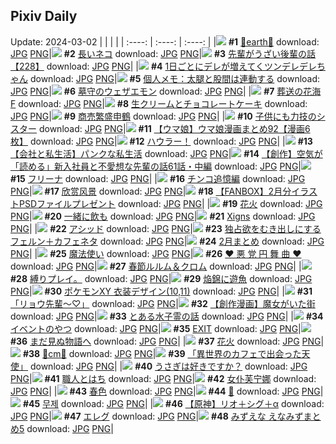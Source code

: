 ## Pixiv Daily
Update: 2024-03-02
|      |      |      |
| :----: | :----: | :----: |
|![](https://pixiv.microyu.workers.dev/c/240x480/img-master/img/2024/02/29/00/00/23/116478177_p0_master1200.jpg) **#1** [💐earth💐](https://www.pixiv.net/artworks/116478177) download: [JPG](https://pixiv.microyu.workers.dev/img-original/img/2024/02/29/00/00/23/116478177_p0.jpg) [PNG](https://pixiv.microyu.workers.dev/img-original/img/2024/02/29/00/00/23/116478177_p0.png)|![](https://pixiv.microyu.workers.dev/c/240x480/img-master/img/2024/02/29/20/48/03/116499858_p0_master1200.jpg) **#2** [長いネコ](https://www.pixiv.net/artworks/116499858) download: [JPG](https://pixiv.microyu.workers.dev/img-original/img/2024/02/29/20/48/03/116499858_p0.jpg) [PNG](https://pixiv.microyu.workers.dev/img-original/img/2024/02/29/20/48/03/116499858_p0.png)|![](https://pixiv.microyu.workers.dev/c/240x480/img-master/img/2024/03/01/19/00/13/116525886_p0_master1200.jpg) **#3** [先輩がうざい後輩の話【228】](https://www.pixiv.net/artworks/116525886) download: [JPG](https://pixiv.microyu.workers.dev/img-original/img/2024/03/01/19/00/13/116525886_p0.jpg) [PNG](https://pixiv.microyu.workers.dev/img-original/img/2024/03/01/19/00/13/116525886_p0.png)|
|![](https://pixiv.microyu.workers.dev/c/240x480/img-master/img/2024/03/01/00/01/28/116507323_p0_master1200.jpg) **#4** [1日ごとにデレが増えてくツンデレデレちゃん](https://www.pixiv.net/artworks/116507323) download: [JPG](https://pixiv.microyu.workers.dev/img-original/img/2024/03/01/00/01/28/116507323_p0.jpg) [PNG](https://pixiv.microyu.workers.dev/img-original/img/2024/03/01/00/01/28/116507323_p0.png)|![](https://pixiv.microyu.workers.dev/c/240x480/img-master/img/2024/02/29/06/00/09/116484329_p0_master1200.jpg) **#5** [個人メモ：太腿と股間は連動する](https://www.pixiv.net/artworks/116484329) download: [JPG](https://pixiv.microyu.workers.dev/img-original/img/2024/02/29/06/00/09/116484329_p0.jpg) [PNG](https://pixiv.microyu.workers.dev/img-original/img/2024/02/29/06/00/09/116484329_p0.png)|![](https://pixiv.microyu.workers.dev/c/240x480/img-master/img/2024/02/29/00/06/08/116478617_p0_master1200.jpg) **#6** [墓守のウェザエモン](https://www.pixiv.net/artworks/116478617) download: [JPG](https://pixiv.microyu.workers.dev/img-original/img/2024/02/29/00/06/08/116478617_p0.jpg) [PNG](https://pixiv.microyu.workers.dev/img-original/img/2024/02/29/00/06/08/116478617_p0.png)|
|![](https://pixiv.microyu.workers.dev/c/240x480/img-master/img/2024/02/29/01/46/35/116481271_master1200.jpg) **#7** [葬送の花海 F](https://www.pixiv.net/artworks/116481271) download: [JPG](https://pixiv.microyu.workers.dev/img-original/img/2024/02/29/01/46/35/116481271.jpg) [PNG](https://pixiv.microyu.workers.dev/img-original/img/2024/02/29/01/46/35/116481271.png)|![](https://pixiv.microyu.workers.dev/c/240x480/img-master/img/2024/02/29/20/30/00/116499319_p0_master1200.jpg) **#8** [生クリームとチョコレートケーキ](https://www.pixiv.net/artworks/116499319) download: [JPG](https://pixiv.microyu.workers.dev/img-original/img/2024/02/29/20/30/00/116499319_p0.jpg) [PNG](https://pixiv.microyu.workers.dev/img-original/img/2024/02/29/20/30/00/116499319_p0.png)|![](https://pixiv.microyu.workers.dev/c/240x480/img-master/img/2024/02/29/20/49/44/116499909_p0_master1200.jpg) **#9** [商売繁盛申鶴](https://www.pixiv.net/artworks/116499909) download: [JPG](https://pixiv.microyu.workers.dev/img-original/img/2024/02/29/20/49/44/116499909_p0.jpg) [PNG](https://pixiv.microyu.workers.dev/img-original/img/2024/02/29/20/49/44/116499909_p0.png)|
|![](https://pixiv.microyu.workers.dev/c/240x480/img-master/img/2024/02/29/19/03/43/116496963_p0_master1200.jpg) **#10** [子供にも力技のシスター](https://www.pixiv.net/artworks/116496963) download: [JPG](https://pixiv.microyu.workers.dev/img-original/img/2024/02/29/19/03/43/116496963_p0.jpg) [PNG](https://pixiv.microyu.workers.dev/img-original/img/2024/02/29/19/03/43/116496963_p0.png)|![](https://pixiv.microyu.workers.dev/c/240x480/img-master/img/2024/02/29/00/01/30/116478365_p0_master1200.jpg) **#11** [【ウマ娘】ウマ娘漫画まとめ92【漫画6枚】](https://www.pixiv.net/artworks/116478365) download: [JPG](https://pixiv.microyu.workers.dev/img-original/img/2024/02/29/00/01/30/116478365_p0.jpg) [PNG](https://pixiv.microyu.workers.dev/img-original/img/2024/02/29/00/01/30/116478365_p0.png)|![](https://pixiv.microyu.workers.dev/c/240x480/img-master/img/2024/02/29/19/24/33/116497472_p0_master1200.jpg) **#12** [ハウラー！](https://www.pixiv.net/artworks/116497472) download: [JPG](https://pixiv.microyu.workers.dev/img-original/img/2024/02/29/19/24/33/116497472_p0.jpg) [PNG](https://pixiv.microyu.workers.dev/img-original/img/2024/02/29/19/24/33/116497472_p0.png)|
|![](https://pixiv.microyu.workers.dev/c/240x480/img-master/img/2024/03/01/12/00/12/116518161_p0_master1200.jpg) **#13** [【会社と私生活】パンクな私生活](https://www.pixiv.net/artworks/116518161) download: [JPG](https://pixiv.microyu.workers.dev/img-original/img/2024/03/01/12/00/12/116518161_p0.jpg) [PNG](https://pixiv.microyu.workers.dev/img-original/img/2024/03/01/12/00/12/116518161_p0.png)|![](https://pixiv.microyu.workers.dev/c/240x480/img-master/img/2024/03/01/18/00/37/116524370_p0_master1200.jpg) **#14** [【創作】空気が「読める」新入社員と不愛想な先輩の話61話・中編](https://www.pixiv.net/artworks/116524370) download: [JPG](https://pixiv.microyu.workers.dev/img-original/img/2024/03/01/18/00/37/116524370_p0.jpg) [PNG](https://pixiv.microyu.workers.dev/img-original/img/2024/03/01/18/00/37/116524370_p0.png)|![](https://pixiv.microyu.workers.dev/c/240x480/img-master/img/2024/02/29/19/37/36/116497815_p0_master1200.jpg) **#15** [フリーナ](https://www.pixiv.net/artworks/116497815) download: [JPG](https://pixiv.microyu.workers.dev/img-original/img/2024/02/29/19/37/36/116497815_p0.jpg) [PNG](https://pixiv.microyu.workers.dev/img-original/img/2024/02/29/19/37/36/116497815_p0.png)|
|![](https://pixiv.microyu.workers.dev/c/240x480/img-master/img/2024/03/01/21/47/13/116530983_p0_master1200.jpg) **#16** [チンコ追憶編](https://www.pixiv.net/artworks/116530983) download: [JPG](https://pixiv.microyu.workers.dev/img-original/img/2024/03/01/21/47/13/116530983_p0.jpg) [PNG](https://pixiv.microyu.workers.dev/img-original/img/2024/03/01/21/47/13/116530983_p0.png)|![](https://pixiv.microyu.workers.dev/c/240x480/img-master/img/2024/02/29/14/02/40/116490862_p0_master1200.jpg) **#17** [欣赏风景](https://www.pixiv.net/artworks/116490862) download: [JPG](https://pixiv.microyu.workers.dev/img-original/img/2024/02/29/14/02/40/116490862_p0.jpg) [PNG](https://pixiv.microyu.workers.dev/img-original/img/2024/02/29/14/02/40/116490862_p0.png)|![](https://pixiv.microyu.workers.dev/c/240x480/img-master/img/2024/02/29/20/26/19/116499221_p0_master1200.jpg) **#18** [【FANBOX】2月分イラストPSDファイルプレゼント](https://www.pixiv.net/artworks/116499221) download: [JPG](https://pixiv.microyu.workers.dev/img-original/img/2024/02/29/20/26/19/116499221_p0.jpg) [PNG](https://pixiv.microyu.workers.dev/img-original/img/2024/02/29/20/26/19/116499221_p0.png)|
|![](https://pixiv.microyu.workers.dev/c/240x480/img-master/img/2024/03/01/00/00/22/116507091_p0_master1200.jpg) **#19** [花火](https://www.pixiv.net/artworks/116507091) download: [JPG](https://pixiv.microyu.workers.dev/img-original/img/2024/03/01/00/00/22/116507091_p0.jpg) [PNG](https://pixiv.microyu.workers.dev/img-original/img/2024/03/01/00/00/22/116507091_p0.png)|![](https://pixiv.microyu.workers.dev/c/240x480/img-master/img/2024/02/29/00/00/27/116478196_p0_master1200.jpg) **#20** [一緒に飲も](https://www.pixiv.net/artworks/116478196) download: [JPG](https://pixiv.microyu.workers.dev/img-original/img/2024/02/29/00/00/27/116478196_p0.jpg) [PNG](https://pixiv.microyu.workers.dev/img-original/img/2024/02/29/00/00/27/116478196_p0.png)|![](https://pixiv.microyu.workers.dev/c/240x480/img-master/img/2024/03/01/02/40/11/116511344_p0_master1200.jpg) **#21** [Xigns](https://www.pixiv.net/artworks/116511344) download: [JPG](https://pixiv.microyu.workers.dev/img-original/img/2024/03/01/02/40/11/116511344_p0.jpg) [PNG](https://pixiv.microyu.workers.dev/img-original/img/2024/03/01/02/40/11/116511344_p0.png)|
|![](https://pixiv.microyu.workers.dev/c/240x480/img-master/img/2024/03/01/02/48/44/116511465_p0_master1200.jpg) **#22** [アシッド](https://www.pixiv.net/artworks/116511465) download: [JPG](https://pixiv.microyu.workers.dev/img-original/img/2024/03/01/02/48/44/116511465_p0.jpg) [PNG](https://pixiv.microyu.workers.dev/img-original/img/2024/03/01/02/48/44/116511465_p0.png)|![](https://pixiv.microyu.workers.dev/c/240x480/img-master/img/2024/02/29/22/11/20/116502899_p0_master1200.jpg) **#23** [独占欲をむき出しにするフェルン＋カフェネタ](https://www.pixiv.net/artworks/116502899) download: [JPG](https://pixiv.microyu.workers.dev/img-original/img/2024/02/29/22/11/20/116502899_p0.jpg) [PNG](https://pixiv.microyu.workers.dev/img-original/img/2024/02/29/22/11/20/116502899_p0.png)|![](https://pixiv.microyu.workers.dev/c/240x480/img-master/img/2024/02/29/20/03/35/116498601_p0_master1200.jpg) **#24** [2月まとめ](https://www.pixiv.net/artworks/116498601) download: [JPG](https://pixiv.microyu.workers.dev/img-original/img/2024/02/29/20/03/35/116498601_p0.jpg) [PNG](https://pixiv.microyu.workers.dev/img-original/img/2024/02/29/20/03/35/116498601_p0.png)|
|![](https://pixiv.microyu.workers.dev/c/240x480/img-master/img/2024/02/29/08/21/19/116485936_p0_master1200.jpg) **#25** [魔法使い](https://www.pixiv.net/artworks/116485936) download: [JPG](https://pixiv.microyu.workers.dev/img-original/img/2024/02/29/08/21/19/116485936_p0.jpg) [PNG](https://pixiv.microyu.workers.dev/img-original/img/2024/02/29/08/21/19/116485936_p0.png)|![](https://pixiv.microyu.workers.dev/c/240x480/img-master/img/2024/02/29/12/01/46/116488974_p0_master1200.jpg) **#26** [♥ 悪 党 円 舞 曲 ♥](https://www.pixiv.net/artworks/116488974) download: [JPG](https://pixiv.microyu.workers.dev/img-original/img/2024/02/29/12/01/46/116488974_p0.jpg) [PNG](https://pixiv.microyu.workers.dev/img-original/img/2024/02/29/12/01/46/116488974_p0.png)|![](https://pixiv.microyu.workers.dev/c/240x480/img-master/img/2024/02/29/23/05/51/116504907_p0_master1200.jpg) **#27** [春節ルルム＆クロム](https://www.pixiv.net/artworks/116504907) download: [JPG](https://pixiv.microyu.workers.dev/img-original/img/2024/02/29/23/05/51/116504907_p0.jpg) [PNG](https://pixiv.microyu.workers.dev/img-original/img/2024/02/29/23/05/51/116504907_p0.png)|
|![](https://pixiv.microyu.workers.dev/c/240x480/img-master/img/2024/02/29/20/14/13/116498884_p0_master1200.jpg) **#28** [縛りプレイ。](https://www.pixiv.net/artworks/116498884) download: [JPG](https://pixiv.microyu.workers.dev/img-original/img/2024/02/29/20/14/13/116498884_p0.jpg) [PNG](https://pixiv.microyu.workers.dev/img-original/img/2024/02/29/20/14/13/116498884_p0.png)|![](https://pixiv.microyu.workers.dev/c/240x480/img-master/img/2024/03/01/19/12/57/116526272_p0_master1200.jpg) **#29** [焔錦に遊魚](https://www.pixiv.net/artworks/116526272) download: [JPG](https://pixiv.microyu.workers.dev/img-original/img/2024/03/01/19/12/57/116526272_p0.jpg) [PNG](https://pixiv.microyu.workers.dev/img-original/img/2024/03/01/19/12/57/116526272_p0.png)|![](https://pixiv.microyu.workers.dev/c/240x480/img-master/img/2024/02/29/01/38/18/116481133_p0_master1200.jpg) **#30** [ポケモンXY 衣装デザイン(10,11)](https://www.pixiv.net/artworks/116481133) download: [JPG](https://pixiv.microyu.workers.dev/img-original/img/2024/02/29/01/38/18/116481133_p0.jpg) [PNG](https://pixiv.microyu.workers.dev/img-original/img/2024/02/29/01/38/18/116481133_p0.png)|
|![](https://pixiv.microyu.workers.dev/c/240x480/img-master/img/2024/02/29/00/53/13/116480070_p0_master1200.jpg) **#31** [「リョウ先輩～♡」](https://www.pixiv.net/artworks/116480070) download: [JPG](https://pixiv.microyu.workers.dev/img-original/img/2024/02/29/00/53/13/116480070_p0.jpg) [PNG](https://pixiv.microyu.workers.dev/img-original/img/2024/02/29/00/53/13/116480070_p0.png)|![](https://pixiv.microyu.workers.dev/c/240x480/img-master/img/2024/03/01/17/14/56/116523315_p0_master1200.jpg) **#32** [【創作漫画】魔女がいた街](https://www.pixiv.net/artworks/116523315) download: [JPG](https://pixiv.microyu.workers.dev/img-original/img/2024/03/01/17/14/56/116523315_p0.jpg) [PNG](https://pixiv.microyu.workers.dev/img-original/img/2024/03/01/17/14/56/116523315_p0.png)|![](https://pixiv.microyu.workers.dev/c/240x480/img-master/img/2024/03/01/11/28/43/116517638_p0_master1200.jpg) **#33** [とある水子霊の話](https://www.pixiv.net/artworks/116517638) download: [JPG](https://pixiv.microyu.workers.dev/img-original/img/2024/03/01/11/28/43/116517638_p0.jpg) [PNG](https://pixiv.microyu.workers.dev/img-original/img/2024/03/01/11/28/43/116517638_p0.png)|
|![](https://pixiv.microyu.workers.dev/c/240x480/img-master/img/2024/02/29/00/00/18/116478168_p0_master1200.jpg) **#34** [イベントのやつ](https://www.pixiv.net/artworks/116478168) download: [JPG](https://pixiv.microyu.workers.dev/img-original/img/2024/02/29/00/00/18/116478168_p0.jpg) [PNG](https://pixiv.microyu.workers.dev/img-original/img/2024/02/29/00/00/18/116478168_p0.png)|![](https://pixiv.microyu.workers.dev/c/240x480/img-master/img/2024/03/01/12/35/51/116518816_p0_master1200.jpg) **#35** [EXIT](https://www.pixiv.net/artworks/116518816) download: [JPG](https://pixiv.microyu.workers.dev/img-original/img/2024/03/01/12/35/51/116518816_p0.jpg) [PNG](https://pixiv.microyu.workers.dev/img-original/img/2024/03/01/12/35/51/116518816_p0.png)|![](https://pixiv.microyu.workers.dev/c/240x480/img-master/img/2024/02/29/17/00/14/116493903_p0_master1200.jpg) **#36** [まだ見ぬ物語へ](https://www.pixiv.net/artworks/116493903) download: [JPG](https://pixiv.microyu.workers.dev/img-original/img/2024/02/29/17/00/14/116493903_p0.jpg) [PNG](https://pixiv.microyu.workers.dev/img-original/img/2024/02/29/17/00/14/116493903_p0.png)|
|![](https://pixiv.microyu.workers.dev/c/240x480/img-master/img/2024/02/29/20/10/30/116498781_p0_master1200.jpg) **#37** [花火](https://www.pixiv.net/artworks/116498781) download: [JPG](https://pixiv.microyu.workers.dev/img-original/img/2024/02/29/20/10/30/116498781_p0.jpg) [PNG](https://pixiv.microyu.workers.dev/img-original/img/2024/02/29/20/10/30/116498781_p0.png)|![](https://pixiv.microyu.workers.dev/c/240x480/img-master/img/2024/02/29/20/46/43/116499825_p0_master1200.jpg) **#38** [💖cm💖](https://www.pixiv.net/artworks/116499825) download: [JPG](https://pixiv.microyu.workers.dev/img-original/img/2024/02/29/20/46/43/116499825_p0.jpg) [PNG](https://pixiv.microyu.workers.dev/img-original/img/2024/02/29/20/46/43/116499825_p0.png)|![](https://pixiv.microyu.workers.dev/c/240x480/img-master/img/2024/02/29/02/38/11/116482164_p0_master1200.jpg) **#39** [「異世界のカフェで出会った天使」](https://www.pixiv.net/artworks/116482164) download: [JPG](https://pixiv.microyu.workers.dev/img-original/img/2024/02/29/02/38/11/116482164_p0.jpg) [PNG](https://pixiv.microyu.workers.dev/img-original/img/2024/02/29/02/38/11/116482164_p0.png)|
|![](https://pixiv.microyu.workers.dev/c/240x480/img-master/img/2024/02/29/05/09/21/116483795_p0_master1200.jpg) **#40** [うさぎは好きですか？](https://www.pixiv.net/artworks/116483795) download: [JPG](https://pixiv.microyu.workers.dev/img-original/img/2024/02/29/05/09/21/116483795_p0.jpg) [PNG](https://pixiv.microyu.workers.dev/img-original/img/2024/02/29/05/09/21/116483795_p0.png)|![](https://pixiv.microyu.workers.dev/c/240x480/img-master/img/2024/03/01/12/13/39/116518438_p0_master1200.jpg) **#41** [職人とはち](https://www.pixiv.net/artworks/116518438) download: [JPG](https://pixiv.microyu.workers.dev/img-original/img/2024/03/01/12/13/39/116518438_p0.jpg) [PNG](https://pixiv.microyu.workers.dev/img-original/img/2024/03/01/12/13/39/116518438_p0.png)|![](https://pixiv.microyu.workers.dev/c/240x480/img-master/img/2024/02/29/00/17/19/116479016_p0_master1200.jpg) **#42** [女仆芙宁娜](https://www.pixiv.net/artworks/116479016) download: [JPG](https://pixiv.microyu.workers.dev/img-original/img/2024/02/29/00/17/19/116479016_p0.jpg) [PNG](https://pixiv.microyu.workers.dev/img-original/img/2024/02/29/00/17/19/116479016_p0.png)|
|![](https://pixiv.microyu.workers.dev/c/240x480/img-master/img/2024/02/29/00/00/15/116478158_p0_master1200.jpg) **#43** [春色](https://www.pixiv.net/artworks/116478158) download: [JPG](https://pixiv.microyu.workers.dev/img-original/img/2024/02/29/00/00/15/116478158_p0.jpg) [PNG](https://pixiv.microyu.workers.dev/img-original/img/2024/02/29/00/00/15/116478158_p0.png)|![](https://pixiv.microyu.workers.dev/c/240x480/img-master/img/2024/02/29/00/00/27/116478198_p0_master1200.jpg) **#44** [💛](https://www.pixiv.net/artworks/116478198) download: [JPG](https://pixiv.microyu.workers.dev/img-original/img/2024/02/29/00/00/27/116478198_p0.jpg) [PNG](https://pixiv.microyu.workers.dev/img-original/img/2024/02/29/00/00/27/116478198_p0.png)|![](https://pixiv.microyu.workers.dev/c/240x480/img-master/img/2024/03/01/03/42/11/116512112_p0_master1200.jpg) **#45** [무제](https://www.pixiv.net/artworks/116512112) download: [JPG](https://pixiv.microyu.workers.dev/img-original/img/2024/03/01/03/42/11/116512112_p0.jpg) [PNG](https://pixiv.microyu.workers.dev/img-original/img/2024/03/01/03/42/11/116512112_p0.png)|
|![](https://pixiv.microyu.workers.dev/c/240x480/img-master/img/2024/02/29/05/26/54/116483990_p0_master1200.jpg) **#46** [【原神】リオ＋シグ＋α](https://www.pixiv.net/artworks/116483990) download: [JPG](https://pixiv.microyu.workers.dev/img-original/img/2024/02/29/05/26/54/116483990_p0.jpg) [PNG](https://pixiv.microyu.workers.dev/img-original/img/2024/02/29/05/26/54/116483990_p0.png)|![](https://pixiv.microyu.workers.dev/c/240x480/img-master/img/2024/02/29/11/45/03/116488642_p0_master1200.jpg) **#47** [エレグ](https://www.pixiv.net/artworks/116488642) download: [JPG](https://pixiv.microyu.workers.dev/img-original/img/2024/02/29/11/45/03/116488642_p0.jpg) [PNG](https://pixiv.microyu.workers.dev/img-original/img/2024/02/29/11/45/03/116488642_p0.png)|![](https://pixiv.microyu.workers.dev/c/240x480/img-master/img/2024/02/29/11/20/19/116488292_p0_master1200.jpg) **#48** [みずえな えなみずまとめ5](https://www.pixiv.net/artworks/116488292) download: [JPG](https://pixiv.microyu.workers.dev/img-original/img/2024/02/29/11/20/19/116488292_p0.jpg) [PNG](https://pixiv.microyu.workers.dev/img-original/img/2024/02/29/11/20/19/116488292_p0.png)|
